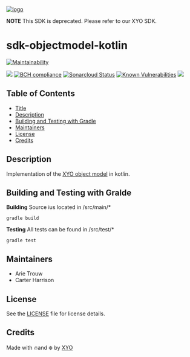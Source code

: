 [logo]: https://cdn.xy.company/img/brand/XYO_full_colored.png

[![logo]](https://xyo.network)

**NOTE** This SDK is deprecated. Please refer to our XYO SDK.

# sdk-objectmodel-kotlin

[![Maintainability](https://api.codeclimate.com/v1/badges/0459771966b15aa5b54c/maintainability)](https://codeclimate.com/github/XYOracleNetwork/sdk-objectmodel-kotlin/maintainability)

[![](https://jitpack.io/v/XYOracleNetwork/sdk-objectmodel-kotlin.svg)](https://jitpack.io/#XYOracleNetwork/sdk-objectmodel-kotlin) [![BCH compliance](https://bettercodehub.com/edge/badge/XYOracleNetwork/sdk-objectmodel-kotlin?branch=master)](https://bettercodehub.com/) [![Sonarcloud Status](https://sonarcloud.io/api/project_badges/measure?project=XYOracleNetwork_sdk-objectmodel-kotlin&metric=alert_status)](https://sonarcloud.io/dashboard?id=XYOracleNetwork_sdk-objectmodel-kotlin) [![Known Vulnerabilities](https://snyk.io/test/github/XYOracleNetwork/sdk-objectmodel-kotlin/badge.svg)](https://snyk.io/test/github/XYOracleNetwork/sdk-objectmodel-kotlin) [![](https://img.shields.io/gitter/room/XYOracleNetwork/Stardust.svg)](https://gitter.im/XYOracleNetwork/Dev) 

## Table of Contents

-   [Title](#sdk-objectmodel-kotlin)
-   [Description](#description)
-   [Building and Testing with Gradle](#building-and-testing-with-gradle)
-   [Maintainers](#maintainers)
-   [License](#license)
-   [Credits](#credits)


## Description

Implementation of the [XYO object model](https://github.com/XYOracleNetwork/spec-coreobjectmodel-tex/blob/new-scheme/tex/scheme.pdf) in kotlin.  

## Building and Testing with Gralde

**Building**
Source ius located in /src/main/*
```
gradle build
```

**Testing**
All tests can be found in /src/test/*
```
gradle test
```

## Maintainers

- Arie Trouw
- Carter Harrison

## License

See the [LICENSE](LICENSE) file for license details.

## Credits

Made with 🔥and ❄️ by [XYO](https://www.xyo.network)
